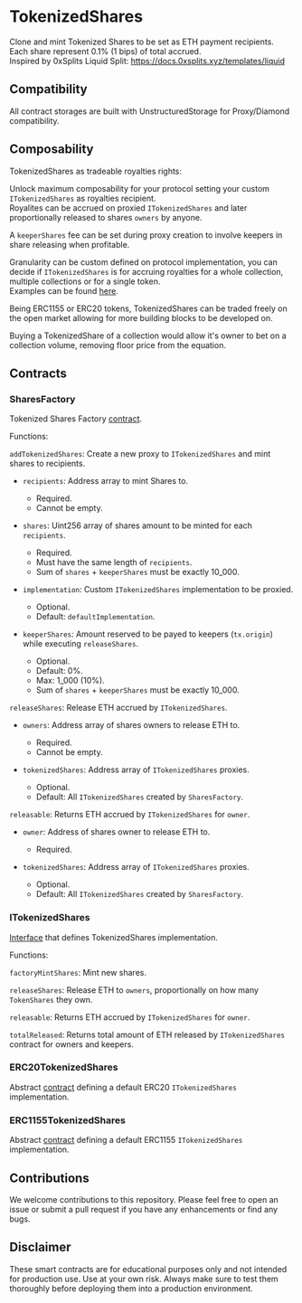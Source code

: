 # TokenizedShares
Clone and mint Tokenized Shares to be set as ETH payment recipients. Each share represent 0.1% (1 bips) of total accrued.  
Inspired by 0xSplits Liquid Split: https://docs.0xsplits.xyz/templates/liquid



## Compatibility
All contract storages are built with UnstructuredStorage for Proxy/Diamond compatibility.



## Composability
TokenizedShares as tradeable royalties rights:  

Unlock maximum composability for your protocol setting your custom `ITokenizedShares` as royalties recipient.  
Royalites can be accrued on proxied `ITokenizedShares` and later proportionally released to shares `owners` by anyone.  

A `keeperShares` fee can be set during proxy creation to involve keepers in share releasing when profitable.

Granularity can be custom defined on protocol implementation, you can decide if `ITokenizedShares` is for accruing royalties for a whole collection, multiple collections or for a single token.  
Examples can be found [here](https://github.com/eldief/TokenizedShares/tree/main/src/examples). 

Being ERC1155 or ERC20 tokens, TokenizedShares can be traded freely on the open market allowing for more building blocks to be developed on.  

Buying a TokenizedShare of a collection would allow it's owner to bet on a collection volume, removing floor price from the equation.



## Contracts

### SharesFactory 
  Tokenized Shares Factory [contract](https://github.com/eldief/TokenizedShares/blob/main/src/SharesFactory.sol).  
  
  Functions: 

  `addTokenizedShares`: Create a new proxy to `ITokenizedShares` and mint shares to recipients.
  - `recipients`: Address array to mint Shares to.
    - Required.
    - Cannot be empty.

  - `shares`: Uint256 array of shares amount to be minted for each `recipients`.
    - Required.
    - Must have the same length of `recipients`.
    - Sum of `shares` + `keeperShares` must be exactly 10_000.

  - `implementation`: Custom `ITokenizedShares` implementation to be proxied.
    - Optional. 
    - Default: `defaultImplementation`.

  - `keeperShares`: Amount reserved to be payed to keepers (`tx.origin`) while executing `releaseShares`. 
    - Optional. 
    - Default: 0%. 
    - Max: 1_000 (10%).
    - Sum of `shares` + `keeperShares` must be exactly 10_000.

  `releaseShares`: Release ETH accrued by `ITokenizedShares`.
  - `owners`: Address array of shares owners to release ETH to.
    - Required.
    - Cannot be empty.

  - `tokenizedShares`: Address array of `ITokenizedShares` proxies.
    - Optional.
    - Default: All `ITokenizedShares` created by `SharesFactory`.

  `releasable`: Returns ETH accrued by `ITokenizedShares` for `owner`.
  - `owner`: Address of shares owner to release ETH to.
    - Required.

  - `tokenizedShares`: Address array of `ITokenizedShares` proxies.
    - Optional.
    - Default: All `ITokenizedShares` created by `SharesFactory`.


### ITokenizedShares 
  [Interface](https://github.com/eldief/TokenizedShares/blob/main/src/interfaces/ITokenizedShares.sol) that defines TokenizedShares implementation.  
  
  Functions:
  
  `factoryMintShares`: Mint new shares. 
 
  `releaseShares`: Release ETH to `owners`, proportionally on how many `TokenShares` they own.  
  
  `releasable`: Returns ETH accrued by `ITokenizedShares` for `owner`.  
  
  `totalReleased`: Returns total amount of ETH released by `ITokenizedShares` contract for owners and keepers.  


### ERC20TokenizedShares
  Abstract [contract](https://github.com/eldief/TokenizedShares/blob/main/src/ERC20TokenizedShares.sol) defining a default ERC20 `ITokenizedShares` implementation.


### ERC1155TokenizedShares
  Abstract [contract](https://github.com/eldief/TokenizedShares/blob/main/src/ERC1155TokenizedShares.sol) defining a default ERC1155 `ITokenizedShares` implementation.



## Contributions
We welcome contributions to this repository. Please feel free to open an issue or submit a pull request if you have any enhancements or find any bugs.



## Disclaimer
These smart contracts are for educational purposes only and not intended for production use. Use at your own risk. Always make sure to test them thoroughly before deploying them into a production environment.
